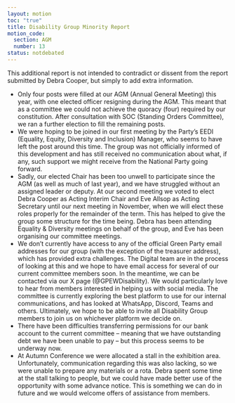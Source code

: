 ```yaml
---
layout: motion
toc: "true"
title: Disability Group Minority Report
motion_code:
  section: AGM
  number: 13
status: notdebated
---
```



This additional report is not intended to contradict or dissent from the report submitted by Debra Cooper, but simply to add extra information.

* Only four posts were filled at our AGM (Annual General Meeting) this year, with one elected officer resigning during the AGM. This meant that as a committee we could not achieve the quoracy (four) required by our constitution. After consultation with SOC (Standing Orders Committee), we ran a further election to fill the remaining posts.
* We were hoping to be joined in our first meeting by the Party’s EEDI (Equality, Equity, Diversity and Inclusion) Manager, who seems to have left the post around this time. The group was not officially informed of this development and has still received no communication about what, if any, such support we might receive from the National Party going forward.
* Sadly, our elected Chair has been too unwell to participate since the AGM (as well as much of last year), and we have struggled without an assigned leader or deputy. At our second meeting we voted to elect Debra Cooper as Acting Interim Chair and Eve Allsop as Acting Secretary until our next meeting in November, when we will elect these roles properly for the remainder of the term. This has helped to give the group some structure for the time being. Debra has been attending Equality & Diversity meetings on behalf of the group, and Eve has been organising our committee meetings.
* We don’t currently have access to any of the official Green Party email addresses for our group (with the exception of the treasurer address), which has provided extra challenges. The Digital team are in the process of looking at this and we hope to have email access for several of our current committee members soon. In the meantime, we can be contacted via our X page (@GPEWDisability). We would particularly love to hear from members interested in helping us with social media. The committee is currently exploring the best platform to use for our internal communications, and has looked at WhatsApp, Discord, Teams and others. Ultimately, we hope to be able to invite all Disability Group members to join us on whichever platform we decide on.
* There have been difficulties transferring permissions for our bank account to the current committee – meaning that we have outstanding debt we have been unable to pay – but this process seems to be underway now.
* At Autumn Conference we were allocated a stall in the exhibition area. Unfortunately, communication regarding this was also lacking, so we were unable to prepare any materials or a rota. Debra spent some time at the stall talking to people, but we could have made better use of the opportunity with some advance notice. This is something we can do in future and we would welcome offers of assistance from members.